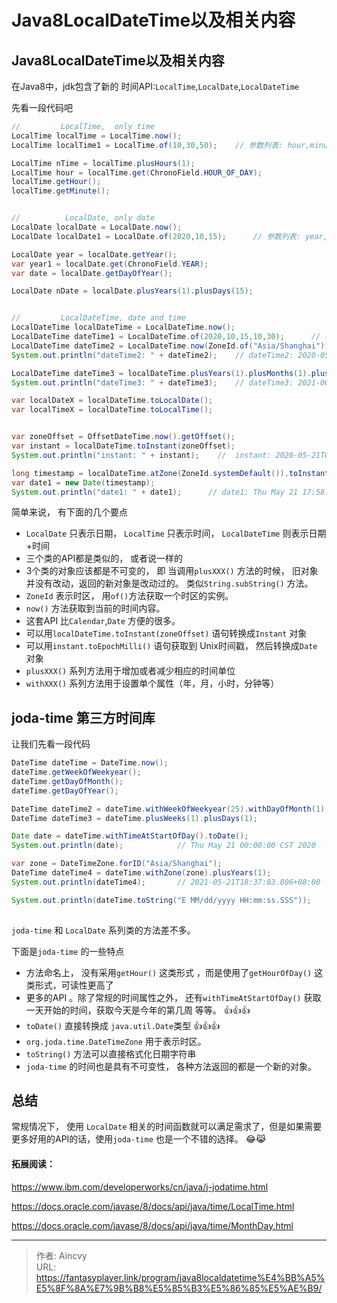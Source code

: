 # Java8LocalDateTime以及相关内容


## Java8LocalDateTime以及相关内容

在Java8中，jdk包含了新的 时间API:`LocalTime`,`LocalDate`,`LocalDateTime` 

先看一段代码吧

```java
//         LocalTime,  only time
LocalTime localTime = LocalTime.now();
LocalTime localTime1 = LocalTime.of(10,30,50);    // 参数列表: hour,minute,second

LocalTime nTime = localTime.plusHours(1);
LocalTime hour = localTime.get(ChronoField.HOUR_OF_DAY);
localTime.getHour();
localTime.getMinute();


//          LocalDate, only date
LocalDate localDate = LocalDate.now();
LocalDate localDate1 = LocalDate.of(2020,10,15);      // 参数列表: year, month, dayOfMonth

LocalDate year = localDate.getYear();
var year1 = localDate.get(ChronoField.YEAR);
var date = localDate.getDayOfYear();

LocalDate nDate = localDate.plusYears(1).plusDays(15);


//         LocalDateTime, date and time
LocalDateTime localDateTime = LocalDateTime.now();
LocalDateTime dateTime1 = LocalDateTime.of(2020,10,15,10,30);      // 参数列表: year, month, dayOfMonth, hour, minute
LocalDateTime dateTime2 = LocalDateTime.now(ZoneId.of("Asia/Shanghai"));     // 时区
System.out.println("dateTime2: " + dateTime2);    // dateTime2: 2020-05-21T17:58:24.494799200

LocalDateTime dateTime3 = localDateTime.plusYears(1).plusMonths(1).plusHours(-1).plusSeconds(-1000);
System.out.println("dateTime3: " + dateTime3);    // dateTime3: 2021-06-21T16:41:44.494799200

var localDateX = localDateTime.toLocalDate();
var localTimeX = localDateTime.toLocalTime();


var zoneOffset = OffsetDateTime.now().getOffset();
var instant = localDateTime.toInstant(zoneOffset);
System.out.println("instant: " + instant);    //  instant: 2020-05-21T09:58:24.494799200Z

long timestamp = localDateTime.atZone(ZoneId.systemDefault()).toInstant().toEpochMilli();
var date1 = new Date(timestamp);
System.out.println("date1: " + date1);      // date1: Thu May 21 17:58:24 CST 2020
```



简单来说， 有下面的几个要点

- `LocalDate` 只表示日期， `LocalTime` 只表示时间， `LocalDateTime` 则表示日期+时间
- 三个类的API都是类似的， 或者说一样的
- 3个类的对象应该都是不可变的， 即 当调用`plusXXX()` 方法的时候， 旧对象并没有改动，返回的新对象是改动过的。 类似`String.subString()` 方法。
- `ZoneId` 表示时区， 用`of()`方法获取一个时区的实例。
- `now()` 方法获取到当前的时间内容。
- 这套API 比`Calendar`,`Date` 方便的很多。
- 可以用`localDateTime.toInstant(zoneOffset)` 语句转换成`Instant` 对象
- 可以用`instant.toEpochMilli()` 语句获取到 Unix时间戳， 然后转换成`Date` 对象
- `plusXXX()` 系列方法用于增加或者减少相应的时间单位
- `withXXX()` 系列方法用于设置单个属性（年，月，小时，分钟等） 



## joda-time 第三方时间库

让我们先看一段代码

```java
DateTime dateTime = DateTime.now();
dateTime.getWeekOfWeekyear();
dateTime.getDayOfMonth();
dateTime.getDayOfYear();

DateTime dateTime2 = dateTime.withWeekOfWeekyear(25).withDayOfMonth(1);
DateTime dateTime3 = dateTime.plusWeeks(1).plusDays(1);

Date date = dateTime.withTimeAtStartOfDay().toDate();
System.out.println(date);            // Thu May 21 00:00:00 CST 2020

var zone = DateTimeZone.forID("Asia/Shanghai");
DateTime dateTime4 = dateTime.withZone(zone).plusYears(1);
System.out.println(dateTime4);       // 2021-05-21T18:37:03.806+08:00

System.out.println(dateTime.toString("E MM/dd/yyyy HH:mm:ss.SSS"));    // 周四 05/21/2020 18:37:03.806
    
```

`joda-time` 和 `LocalDate` 系列类的方法差不多。

下面是`joda-time` 的一些特点

- 方法命名上， 没有采用`getHour()` 这类形式 ，而是使用了`getHourOfDay()` 这类形式，可读性更高了
- 更多的API 。除了常规的时间属性之外， 还有`withTimeAtStartOfDay()` 获取一天开始的时间，获取今天是今年的第几周 等等。  :+1::+1::+1:
- `toDate()` 直接转换成 `java.util.Date`类型 :+1::+1::+1:
- `org.joda.time.DateTimeZone` 用于表示时区。 
- `toString()` 方法可以直接格式化日期字符串
- `joda-time` 的时间也是具有不可变性， 各种方法返回的都是一个新的对象。



## 总结

常规情况下， 使用 `LocalDate` 相关的时间函数就可以满足需求了，但是如果需要更多好用的API的话，使用`joda-time` 也是一个不错的选择。 :joy::joy_cat:



#### 拓展阅读： 

https://www.ibm.com/developerworks/cn/java/j-jodatime.html

https://docs.oracle.com/javase/8/docs/api/java/time/LocalTime.html

https://docs.oracle.com/javase/8/docs/api/java/time/MonthDay.html

---

> 作者: Aincvy  
> URL: https://fantasyplayer.link/program/java8localdatetime%E4%BB%A5%E5%8F%8A%E7%9B%B8%E5%85%B3%E5%86%85%E5%AE%B9/  

